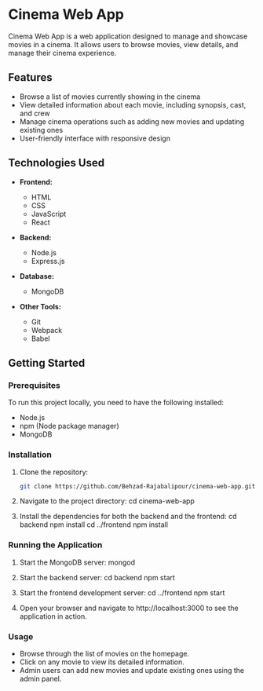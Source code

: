 # Cinema Web App

Cinema Web App is a web application designed to manage and showcase movies in a cinema. It allows users to browse movies, view details, and manage their cinema experience.

## Features

- Browse a list of movies currently showing in the cinema
- View detailed information about each movie, including synopsis, cast, and crew
- Manage cinema operations such as adding new movies and updating existing ones
- User-friendly interface with responsive design

## Technologies Used

- **Frontend:**
  - HTML
  - CSS
  - JavaScript
  - React

- **Backend:**
  - Node.js
  - Express.js

- **Database:**
  - MongoDB

- **Other Tools:**
  - Git
  - Webpack
  - Babel

## Getting Started

### Prerequisites

To run this project locally, you need to have the following installed:

- Node.js
- npm (Node package manager)
- MongoDB

### Installation

1. Clone the repository:
   ```bash
   git clone https://github.com/Behzad-Rajabalipour/cinema-web-app.git

2. Navigate to the project directory:
    cd cinema-web-app

3. Install the dependencies for both the backend and the frontend:
    cd backend
    npm install
    cd ../frontend
    npm install

### Running the Application

1. Start the MongoDB server:
    mongod

2. Start the backend server:
    cd backend
    npm start

3. Start the frontend development server:
    cd ../frontend
    npm start

4. Open your browser and navigate to http://localhost:3000 to see the application in action.

### Usage
* Browse through the list of movies on the homepage.
* Click on any movie to view its detailed information.
* Admin users can add new movies and update existing ones using the admin panel.
